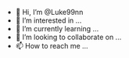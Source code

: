 - 👋 Hi, I’m @Luke99nn
- 👀 I’m interested in ...
- 🌱 I’m currently learning ...
- 💞️ I’m looking to collaborate on ...
- 📫 How to reach me ...

<!---
Luke99nn/Luke99nn is a ✨ special ✨ repository because its `README.md` (this file) appears on your GitHub profile.
You can click the Preview link to take a look at your changes.
--->
